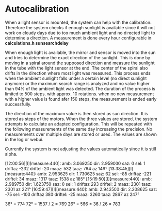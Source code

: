 # Autocalibration

When a light sensor is mounted, the system can help with the calibration. Therefore the system checks if enough sunlight is available since it will not work on cloudy days due to too much ambient light and no directed light to determine a direction. A measurement is done every hour configurable in **calculations.h sunsearchdelay**

When enough light is available, the mirror and sensor is moved into the sun and tries to determine the exact direction of the sunlight. This is done by moving in a spiral around the supposed direction and measure the sunlight in the tube with the light sensor at the end. The center of the spiral also drifts in the direction where most light was measured. This process ends when the ambient sunlight falls under a certain level (no direct sunlight anymore) or the maximum search range is analyzed and no value higher than 94% of the ambient light was detected. The duration of the process is limited to 500 steps. with approx. 10 rotations. when no new measurement with a higher value is found afer 150 steps, the measurement is ended early successfully.

The direction of the maximum value is then stored as sun direction. It is stored as steps of the motors. When the three values are stored, the system attempts to calculate an adapted configuration. This will be repeated with the following measurements of the same day increasing the precision. No measurements over multiple days are stored or used. The values are shown in the log or webui.

Currently the system is not adjusting the values automatically since it is still alpha.


[12:00:56][I][measure:440]: amb: 3.069250 dir: 2.959000 saz: 0 sel: 1      driftaz -232 driftel: 20 maaz: 532 taaz: 764    az 149°
[13:38:45][I][measure:440]: amb: 2.953625 dir: 1.730625 saz: 62 sel: -85   driftaz -221 driftel: 34 maaz: 1317 taaz: 1538  az 185°
[15:19:50][I][measure:440]: amb: 2.989750 dir: 1.623750 saz: 0 sel: 1      driftaz 293 driftel:   2 maaz: 2301 taaz: 2301  az 221°
[16:59:47][I][measure:440]: amb: 2.943500 dir: 2.208625 saz: -75 sel: -103 driftaz 380 driftel: -25 maaz: 3260 taaz: 2867  az 247°

36° = 774
72° = 1537 / 2 = 769
26° = 566   * 36 / 26 = 783